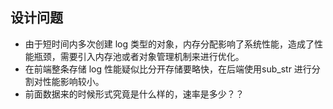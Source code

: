 ## 设计问题
- 由于短时间内多次创建 log 类型的对象，内存分配影响了系统性能，造成了性能瓶颈，需要引入内存池或者对象管理机制来进行优化。
- 在前端整条存储 log 性能疑似比分开存储要略快，在后端使用sub_str 进行分割对性能影响较小。
- 前面数据来的时候形式究竟是什么样的，速率是多少？？